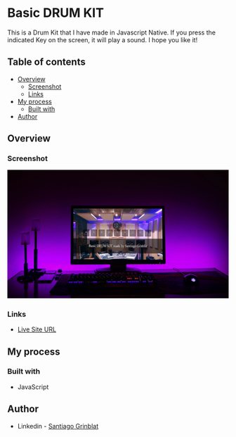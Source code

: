 # Basic DRUM KIT
 
This is a Drum Kit that I have made in Javascript Native. If you press the indicated Key on the screen, it will play a sound.
I hope you like it!

## Table of contents

- [Overview](#overview)
  - [Screenshot](#screenshot)
  - [Links](#links)
- [My process](#my-process)
  - [Built with](#built-with)
- [Author](#author)

## Overview

### Screenshot

![](./img/preview.jpg)

### Links

- [Live Site URL](sgrinblat.github.io/drum-kit)

## My process

### Built with

- JavaScript

## Author

- Linkedin - [Santiago Grinblat](https://www.linkedin.com/in/santiago-grinblat/)
